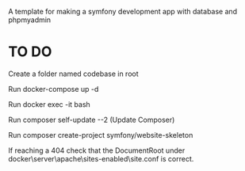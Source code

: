 A template for making a symfony development app with database and phpmyadmin

# TO DO
Create a folder named codebase in root

Run docker-compose up -d

Run docker exec -it <project-server-name> bash

Run composer self-update --2 (Update Composer)

Run composer create-project symfony/website-skeleton

If reaching a 404 check that the DocumentRoot under docker\server\apache\sites-enabled\site.conf is correct.
